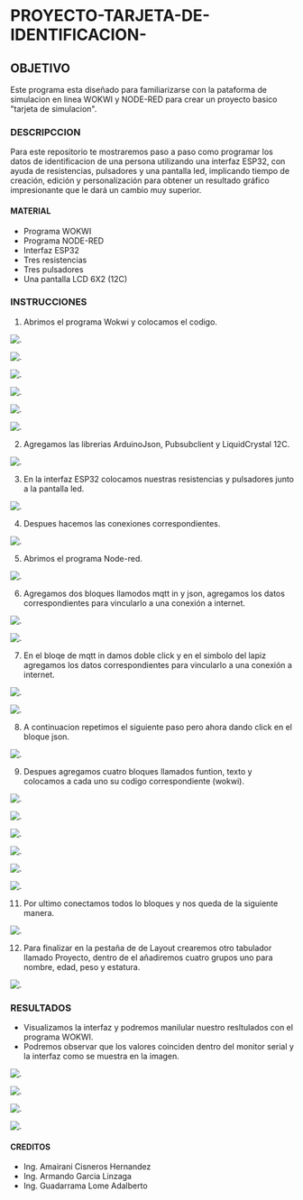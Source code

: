 # PROYECTO-TARJETA-DE-IDENTIFICACION-
## OBJETIVO
Este programa esta diseñado para familiarizarse con la pataforma de simulacion en linea WOKWI y NODE-RED para crear un proyecto basico "tarjeta de simulacion".
### DESCRIPCCION 
Para este repositorio te mostraremos paso a paso como programar los datos de identificacion de una persona  utilizando una interfaz ESP32, con ayuda de resistencias, pulsadores y una pantalla led, implicando tiempo de creación, edición y personalización para obtener un resultado gráfico impresionante que le dará un cambio muy superior.
#### MATERIAL
* Programa WOKWI
* Programa NODE-RED
* Interfaz ESP32
* Tres resistencias
* Tres pulsadores
* Una pantalla LCD 6X2 (12C)
### INSTRUCCIONES 
1. Abrimos el programa Wokwi y colocamos el codigo.

![.](https://github.com/AdalGuadarrama/PROYECTO-TARJETA-DE-IDENTIFICACION-/blob/main/py1.png)

![.](https://github.com/AdalGuadarrama/PROYECTO-TARJETA-DE-IDENTIFICACION-/blob/main/py2.png)

![.](https://github.com/AdalGuadarrama/PROYECTO-TARJETA-DE-IDENTIFICACION-/blob/main/py3.png)

![.](https://github.com/AdalGuadarrama/PROYECTO-TARJETA-DE-IDENTIFICACION-/blob/main/py4.png)

![.](https://github.com/AdalGuadarrama/PROYECTO-TARJETA-DE-IDENTIFICACION-/blob/main/py5.png)

![.](https://github.com/AdalGuadarrama/PROYECTO-TARJETA-DE-IDENTIFICACION-/blob/main/py6.png)

2. Agregamos las librerias ArduinoJson, Pubsubclient y LiquidCrystal 12C.

![.](https://github.com/AdalGuadarrama/PROYECTO-TARJETA-DE-IDENTIFICACION-/blob/main/py9.jpg)

3. En la interfaz ESP32 colocamos nuestras resistencias y pulsadores junto a la pantalla led.

![.](https://github.com/AdalGuadarrama/PROYECTO-TARJETA-DE-IDENTIFICACION-/blob/main/py7.jpg)

4. Despues hacemos las conexiones correspondientes.

![.](https://github.com/AdalGuadarrama/PROYECTO-TARJETA-DE-IDENTIFICACION-/blob/main/py8.jpg)

5. Abrimos el programa Node-red.

![.](https://github.com/AdalGuadarrama/PROYECTO-TARJETA-DE-IDENTIFICACION-/blob/main/s0.0.png)

6. Agregamos dos bloques llamodos mqtt in y json, agregamos los datos correspondientes para vincularlo a una conexión a internet.

![.](https://github.com/AdalGuadarrama/PROYECTO-TARJETA-DE-IDENTIFICACION-/blob/main/s1.png)

![.](https://github.com/AdalGuadarrama/PROYECTO-TARJETA-DE-IDENTIFICACION-/blob/main/py10.png)

7. En el bloqe de mqtt in damos doble click y en el simbolo del lapiz agregamos los datos correspondientes para vincularlo a una conexión a internet.

![.](https://github.com/AdalGuadarrama/PROYECTO-TARJETA-DE-IDENTIFICACION-/blob/main/py20.jpg)

![.](https://github.com/AdalGuadarrama/PROYECTO-TARJETA-DE-IDENTIFICACION-/blob/main/py21.jpg)

8. A continuacion repetimos el siguiente paso pero ahora dando click en el bloque json.

![.](https://github.com/AdalGuadarrama/PROYECTO-TARJETA-DE-IDENTIFICACION-/blob/main/py22.jpg)

9. Despues agregamos cuatro bloques llamados funtion, texto y colocamos a cada uno su codigo correspondiente (wokwi).

![.](https://github.com/AdalGuadarrama/PROYECTO-TARJETA-DE-IDENTIFICACION-/blob/main/s5..png)

![.](https://github.com/AdalGuadarrama/PROYECTO-TARJETA-DE-IDENTIFICACION-/blob/main/py17.1.jpg)

![.](https://github.com/AdalGuadarrama/PROYECTO-TARJETA-DE-IDENTIFICACION-/blob/main/py12.jpg)

![.](https://github.com/AdalGuadarrama/PROYECTO-TARJETA-DE-IDENTIFICACION-/blob/main/py13.jpg)

![.](https://github.com/AdalGuadarrama/PROYECTO-TARJETA-DE-IDENTIFICACION-/blob/main/py14.jpg)

![.](https://github.com/AdalGuadarrama/PROYECTO-TARJETA-DE-IDENTIFICACION-/blob/main/py15.jpg)

11. Por ultimo conectamos todos lo bloques y nos queda de la siguiente manera.

![.](https://github.com/AdalGuadarrama/PROYECTO-TARJETA-DE-IDENTIFICACION-/blob/main/py17.jpg)    

12. Para finalizar en  la pestaña de de Layout crearemos otro tabulador llamado Proyecto, dentro de el añadiremos cuatro grupos uno para nombre, edad, peso y estatura.

![.](https://github.com/AdalGuadarrama/PROYECTO-TARJETA-DE-IDENTIFICACION-/blob/main/py11.jpg)

### RESULTADOS 
* Visualizamos la interfaz y podremos manilular nuestro resltulados con el programa WOKWI.
* Podremos observar que los valores coinciden dentro del monitor serial y la interfaz como se muestra en la imagen.

![.](https://github.com/AdalGuadarrama/PROYECTO-TARJETA-DE-IDENTIFICACION-/blob/main/py23.png)

![.](https://github.com/AdalGuadarrama/PROYECTO-TARJETA-DE-IDENTIFICACION-/blob/main/py19.jpg)

![.](https://github.com/AdalGuadarrama/PROYECTO-TARJETA-DE-IDENTIFICACION-/blob/main/py24.jpg)

![.](https://github.com/AdalGuadarrama/PROYECTO-TARJETA-DE-IDENTIFICACION-/blob/main/py18.jpg)

#### CREDITOS
* Ing. Amairani Cisneros Hernandez
* Ing. Armando Garcia Linzaga
* Ing. Guadarrama Lome Adalberto

